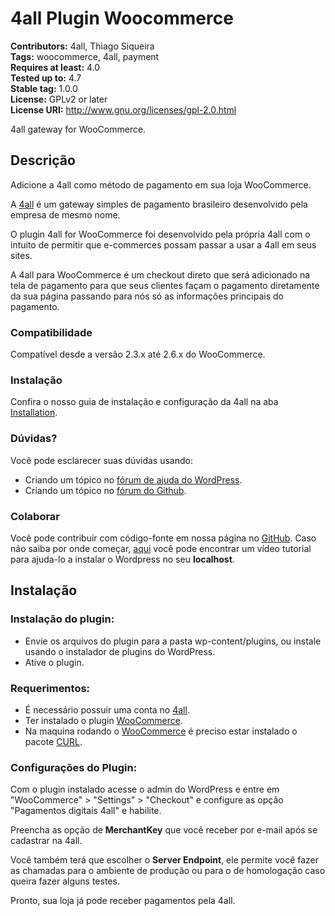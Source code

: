 # 4all Plugin Woocommerce

**Contributors:** 4all, Thiago Siqueira <br/>
**Tags:** woocommerce, 4all, payment<br/>
**Requires at least:** 4.0<br/>
**Tested up to:** 4.7<br/>
**Stable tag:** 1.0.0<br/>
**License:** GPLv2 or later<br/>
**License URI:** http://www.gnu.org/licenses/gpl-2.0.html<br/>


4all gateway for WooCommerce.

## Descrição
Adicione a 4all como método de pagamento em sua loja WooCommerce.

A [4all](https://4all.com)  é um gateway simples de pagamento brasileiro desenvolvido pela empresa de mesmo nome.

O plugin 4all for WooCommerce foi desenvolvido pela própria 4all com o intuito de permitir que e-commerces possam passar a usar a 4all em seus sites.

A 4all para WooCommerce é um checkout direto que será adicionado na tela de pagamento para que seus clientes façam o pagamento diretamente da sua página passando para nós só as informações principais do pagamento.

### Compatibilidade
Compatível desde a versão 2.3.x até 2.6.x do WooCommerce.

### Instalação
Confira o nosso guia de instalação e configuração da 4all na aba [Installation](http://wordpress.org/plugins/4all/installation/).

### Dúvidas?

Você pode esclarecer suas dúvidas usando:

-   Criando um tópico no  [fórum de ajuda do WordPress](http://wordpress.org/support/plugin/4all).
-   Criando um tópico no  [fórum do Github](#).

### Colaborar

Você pode contribuir com código-fonte em nossa página no  [GitHub](#). Caso não saiba por onde começar, [aqui](https://www.youtube.com/watch?v=z8rLQsoUeHc) você pode encontrar um vídeo tutorial para ajuda-lo a instalar o Wordpress no seu **localhost**.

## Instalação

### Instalação do plugin:

-   Envie os arquivos do plugin para a pasta wp-content/plugins, ou instale usando o instalador de plugins do WordPress.
-   Ative o plugin.

### Requerimentos:

 - É necessário possuir uma conta no  [4all](https://4all.com).
 - Ter instalado o plugin [WooCommerce](http://wordpress.org/plugins/woocommerce/).
 - Na maquina rodando o [WooCommerce](http://wordpress.org/plugins/woocommerce/) é preciso estar instalado o pacote [CURL](http://php.net/manual/pt_BR/book.curl.php).  

### Configurações do Plugin:

Com o plugin instalado acesse o admin do WordPress e entre em "WooCommerce" > "Settings" > "Checkout" e configure as opção "Pagamentos digitais 4all" e habilite.

Preencha as opção de  **MerchantKey**  que você receber por e-mail após se cadastrar na 4all.

Você também terá que escolher o **Server Endpoint**, ele permite você fazer as chamadas para o ambiente de produção ou para o de homologação caso queira fazer alguns testes.

Pronto, sua loja já pode receber pagamentos pela 4all.